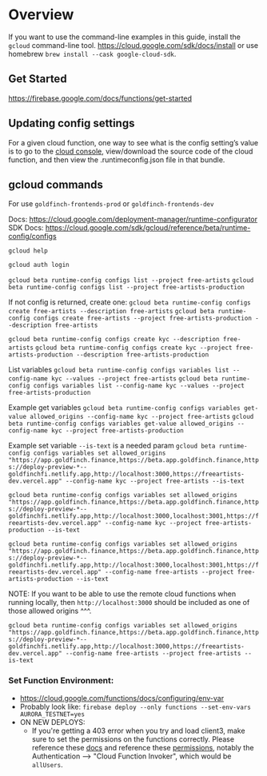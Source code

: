 # Overview

If you want to use the command-line examples in this guide, install the `gcloud` command-line tool. https://cloud.google.com/sdk/docs/install or use homebrew `brew install --cask google-cloud-sdk`.

## Get Started

https://firebase.google.com/docs/functions/get-started

## Updating config settings
For a given cloud function, one way to see what is the config setting’s value is to go to the [cloud console]("https://console.cloud.google.com/functions/details/us-central1/kycStatus?env=gen1&project=goldfinch-frontends-prod&tab=source"), view/download the source code of the cloud function, and then view the .runtimeconfig.json file in that bundle.

## gcloud commands

For <projects> use `goldfinch-frontends-prod` or `goldfinch-frontends-dev`

Docs: https://cloud.google.com/deployment-manager/runtime-configurator
SDK Docs: https://cloud.google.com/sdk/gcloud/reference/beta/runtime-config/configs


`gcloud help`

`gcloud auth login`

`gcloud beta runtime-config configs list --project free-artists`
`gcloud beta runtime-config configs list --project free-artists-production`

If not config is returned, create one: 
`gcloud beta runtime-config configs create free-artists --description free-artists`
`gcloud beta runtime-config configs create free-artists --project free-artists-production --description free-artists`

`gcloud beta runtime-config configs create kyc --description free-artists`
`gcloud beta runtime-config configs create kyc --project free-artists-production --description free-artists-production`

List variables
`gcloud beta runtime-config configs variables list --config-name kyc --values --project free-artists`
`gcloud beta runtime-config configs variables list --config-name kyc --values --project free-artists-production`

Example get variables
`gcloud beta runtime-config configs variables get-value allowed_origins --config-name kyc --project free-artists`
`gcloud beta runtime-config configs variables get-value allowed_origins --config-name kyc --project free-artists-production`

Example set variable `--is-text` is a needed param
`gcloud beta runtime-config configs variables set allowed_origins "https://app.goldfinch.finance,https://beta.app.goldfinch.finance,https://deploy-preview-*--goldfinchfi.netlify.app,http://localhost:3000,https://freeartists-dev.vercel.app" --config-name kyc --project free-artists --is-text`

`gcloud beta runtime-config configs variables set allowed_origins "https://app.goldfinch.finance,https://beta.app.goldfinch.finance,https://deploy-preview-*--goldfinchfi.netlify.app,http://localhost:3000,localhost:3001,https://freeartists-dev.vercel.app" --config-name kyc --project free-artists-production --is-text`

`gcloud beta runtime-config configs variables set allowed_origins "https://app.goldfinch.finance,https://beta.app.goldfinch.finance,https://deploy-preview-*--goldfinchfi.netlify.app,http://localhost:3000,localhost:3001,https://freeartists-dev.vercel.app" --config-name free-artists --project free-artists-production --is-text`

NOTE: If you want to be able to use the remote cloud functions when running locally, then `http://localhost:3000` should be included as one of those allowed origins ^^^.


`gcloud beta runtime-config configs variables set allowed_origins "https://app.goldfinch.finance,https://beta.app.goldfinch.finance,https://deploy-preview-*--goldfinchfi.netlify.app,http://localhost:3000,https://freeartists-dev.vercel.app" --config-name free-artists --project free-artists --is-text`


### Set Function Environment:
- https://cloud.google.com/functions/docs/configuring/env-var
- Probably look like: `firebase deploy --only functions --set-env-vars AURORA_TESTNET=yes`
- ON NEW DEPLOYS:
    - If you're getting a 403 error when you try and load client3, make sure to set the permissions on the functions correctly. Please reference these [docs](https://cloud.google.com/functions/docs/securing/managing-access-iam#allowing_unauthenticated_function_invocation) and reference these [permissions](https://console.cloud.google.com/functions/list?authuser=1&project=free-artists), notably the Authentication --> "Cloud Function Invoker", which would be `allUsers`.
